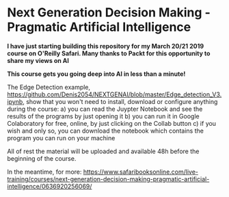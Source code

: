 # Next Generation Decision Making - Pragmatic Artificial Intelligence

**I have just starting building this repository for my March 20/21 2019 course on O'Reilly Safari.
Many thanks to Packt for this opportunity to share my views on AI**

**This course gets you going deep into AI in less than a minute!**

The Edge Detection example, https://github.com/Denis2054/NEXTGENAI/blob/master/Edge_detection_V3.ipynb, show that you won't need to install, download or configure anything during the course:
a) you can read the Juypter Notebook and see the results of the programs by just opening it
b) you can run it in Google Colaboratory for free, online, by just clicking on the Collab button
c) if you wish and only so,  you can download the notebook which contains the program you can run on your machine

All of rest the material will be uploaded and available 48h before the beginning of the course.

In the meantime, for more:
https://www.safaribooksonline.com/live-training/courses/next-generation-decision-making-pragmatic-artificial-intelligence/0636920256069/


